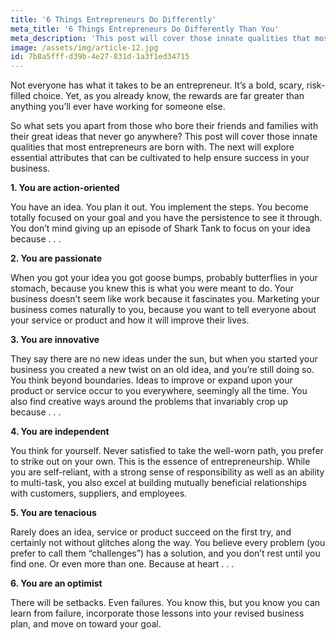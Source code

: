 ```yaml
---
title: '6 Things Entrepreneurs Do Differently'
meta_title: '6 Things Entrepreneurs Do Differently Than You'
meta_description: 'This post will cover those innate qualities that most entrepreneurs are born with. The next will explore essential attributes that can be cultivated to help ensure success in your business.'
image: /assets/img/article-12.jpg
id: 7b8a5fff-d39b-4e27-831d-1a3f1ed34715
---
```

Not everyone has what it takes to be an entrepreneur. It’s a bold, scary, risk-filled choice. Yet, as you already know, the rewards are far greater than anything you’ll ever have working for someone else.

So what sets you apart from those who bore their friends and families with their great ideas that never go anywhere? This post will cover those innate qualities that most entrepreneurs are born with. The next will explore essential attributes that can be cultivated to help ensure success in your business.

<strong>1. You are action-oriented</strong>

You have an idea. You plan it out. You implement the steps. You become totally focused on your goal and you have the persistence to see it through. You don’t mind giving up an episode of Shark Tank to focus on your idea because . . .

<strong>2. You are passionate</strong>

When you got your idea you got goose bumps, probably butterflies in your stomach, because you knew this is what you were meant to do. Your business doesn’t seem like work because it fascinates you. Marketing your business comes naturally to you, because you want to tell everyone about your service or product and how it will improve their lives.

<strong>3. You are innovative</strong>

They say there are no new ideas under the sun, but when you started your business you created a new twist on an old idea, and you’re still doing so. You think beyond boundaries. Ideas to improve or expand upon your product or service occur to you everywhere, seemingly all the time. You also find creative ways around the problems that invariably crop up because . . .

<strong>4. You are independent</strong>

You think for yourself. Never satisfied to take the well-worn path, you prefer to strike out on your own. This is the essence of entrepreneurship. While you are self-reliant, with a strong sense of responsibility as well as an ability to multi-task, you also excel at building mutually beneficial relationships with customers, suppliers, and employees.

<strong>5. You are tenacious</strong>

Rarely does an idea, service or product succeed on the first try, and certainly not without glitches along the way. You believe every problem (you prefer to call them “challenges”) has a solution, and you don’t rest until you find one. Or even more than one. Because at heart . . .

<strong>6. You are an optimist</strong>

There will be setbacks. Even failures. You know this, but you know you can learn from failure, incorporate those lessons into your revised business plan, and move on toward your goal.